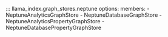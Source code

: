 ::: llama_index.graph_stores.neptune
    options:
      members:
        - NeptuneAnalyticsGraphStore
        - NeptuneDatabaseGraphStore
        - NeptuneAnalyticsPropertyGraphStore
        - NeptuneDatabasePropertyGraphStore
